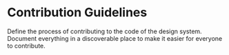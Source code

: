 # Contribution Guidelines

Define the process of contributing to the code of the design system. Document everything in a discoverable place to make it easier for everyone to contribute.
